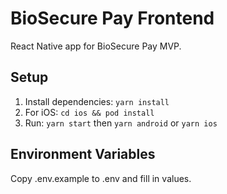 # BioSecure Pay Frontend

React Native app for BioSecure Pay MVP.

## Setup
1. Install dependencies: `yarn install`
2. For iOS: `cd ios && pod install`
3. Run: `yarn start` then `yarn android` or `yarn ios`

## Environment Variables
Copy .env.example to .env and fill in values.
